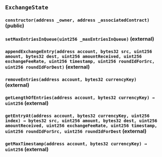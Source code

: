 ## `ExchangeState`

### `constructor(address _owner, address _associatedContract)` (public)

### `setMaxEntriesInQueue(uint256 _maxEntriesInQueue)` (external)

### `appendExchangeEntry(address account, bytes32 src, uint256 amount, bytes32 dest, uint256 amountReceived, uint256 exchangeFeeRate, uint256 timestamp, uint256 roundIdForSrc, uint256 roundIdForDest)` (external)

### `removeEntries(address account, bytes32 currencyKey)` (external)

### `getLengthOfEntries(address account, bytes32 currencyKey) → uint256` (external)

### `getEntryAt(address account, bytes32 currencyKey, uint256 index) → bytes32 src, uint256 amount, bytes32 dest, uint256 amountReceived, uint256 exchangeFeeRate, uint256 timestamp, uint256 roundIdForSrc, uint256 roundIdForDest` (external)

### `getMaxTimestamp(address account, bytes32 currencyKey) → uint256` (external)
